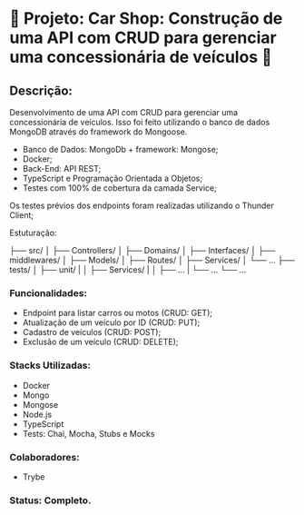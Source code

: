 
# 🛵 Projeto: Car Shop: Construção de uma API com CRUD para gerenciar uma concessionária de veículos 🚙

## Descrição:
Desenvolvimento de uma API com CRUD para gerenciar uma concessionária de veículos. Isso foi feito utilizando o banco de dados MongoDB através do framework do Mongoose.
- Banco de Dados: MongoDb + framework: Mongose;
- Docker;
- Back-End: API REST;
- TypeScript e Programação Orientada a Objetos;
- Testes com 100% de cobertura da camada Service;
 
Os testes prévios dos endpoints foram realizadas utilizando o Thunder Client;

Estuturação:

├── src/
│   ├── Controllers/
│   ├── Domains/
│   ├── Interfaces/
│   ├── middlewares/
│   ├── Models/
│   ├── Routes/
│   ├── Services/
│   └── ...
├── tests/
│   ├── unit/
|   │      ├── Services/
|   │      ├── ...
|   └── ... 
└── ...


### Funcionalidades:
- Endpoint para listar carros ou motos (CRUD: GET);
- Atualização de um veículo por ID (CRUD: PUT);
- Cadastro de veículos (CRUD: POST);
- Exclusão de um veículo (CRUD: DELETE);

### Stacks Utilizadas:
- Docker
- Mongo
- Mongose
- Node.js
- TypeScript
- Tests: Chai, Mocha, Stubs e Mocks

### Colaboradores:
- Trybe

### Status: Completo.
